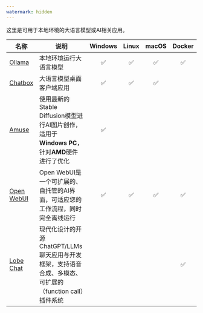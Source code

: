 ```yaml
---
watermark: hidden
---
```


这里是可用于本地环境的大语言模型或AI相关应用。

|名称|说明|Windows|Linux|macOS|Docker|
|---|---|:---:|:---:|:---:|:---:|
| [Ollama](https://ollama.com/) | 本地环境运行大语言模型 | ✅ | ✅ | ✅ | ✅ |
| [Chatbox](https://chatboxai.app/zh) | 大语言模型桌面客户端应用 | ✅ | ✅ | ✅ |  |
| [Amuse](https://www.amuse-ai.com/) | 使用最新的Stable Diffusion模型进行AI图片创作，适用于**Windows PC**，针对**AMD**硬件进行了优化 | ✅ |  |  |  |
| [Open WebUI](https://openwebui.com/) | Open WebUI是一个可扩展的、自托管的AI界面，可适应您的工作流程，同时完全离线运行 | ✅ | ✅ | ✅ | ✅ |
| [Lobe Chat](https://lobehub.com/) | 现代化设计的开源ChatGPT/LLMs聊天应用与开发框架，支持语音合成、多模态、可扩展的（function call）插件系统 |  |  |  | ✅ |